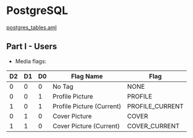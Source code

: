 # PostgreSQL
[postgres_tables.aml](./postgres_tables.aml)
## Part I - Users
- Media flags:

| D2 | D1 | D0 | Flag Name                | Flag            |
|----|----|----|--------------------------|-----------------|
| 0  | 0  | 0  | No Tag                   | NONE            |
| 0  | 0  | 1  | Profile Picture          | PROFILE         |
| 1  | 0  | 1  | Profile Picture (Current)| PROFILE_CURRENT |
| 0  | 1  | 0  | Cover Picture            | COVER           |
| 1  | 1  | 0  | Cover Picture (Current)  | COVER_CURRENT   |


